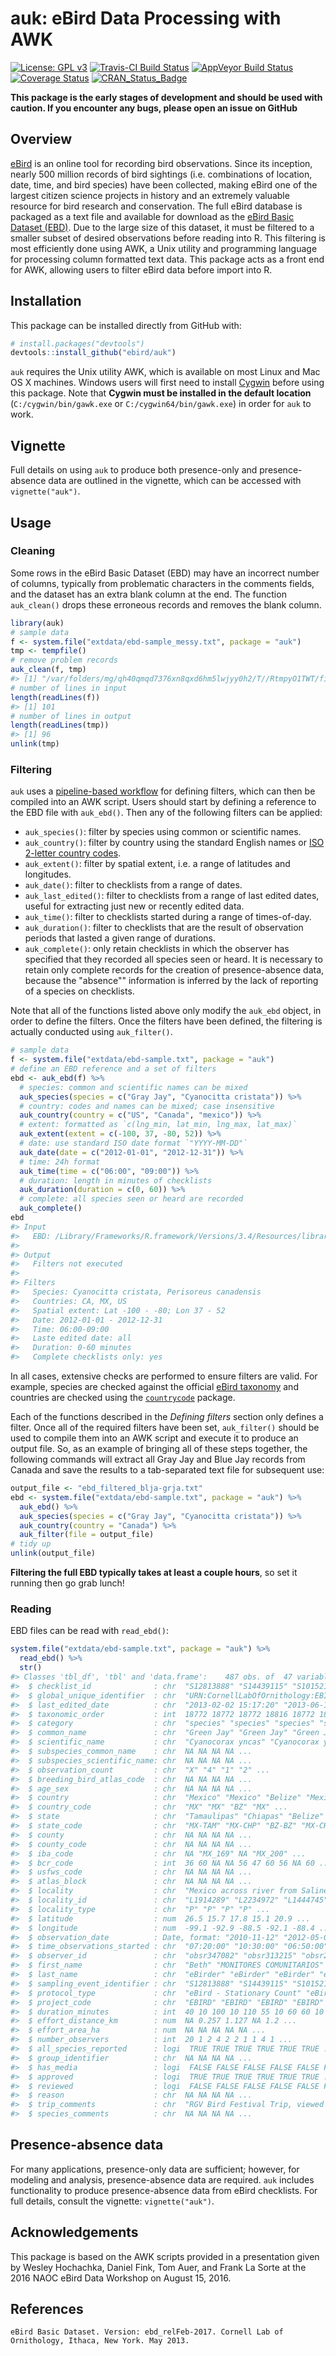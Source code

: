 
<!-- README.md is generated from README.Rmd. Please edit that file -->
auk: eBird Data Processing with AWK
===================================

[![License: GPL v3](https://img.shields.io/badge/License-GPL%20v3-blue.svg)](http://www.gnu.org/licenses/gpl-3.0) [![Travis-CI Build Status](https://img.shields.io/travis/ebird/auk/master.svg?label=Mac%20OSX%20%26%20Linux)](https://travis-ci.org/ebird/auk) [![AppVeyor Build Status](https://img.shields.io/appveyor/ci/ebird/auk/master.svg?label=Windows)](https://ci.appveyor.com/project/ebird/auk) [![Coverage Status](https://img.shields.io/codecov/c/github/ebird/auk/master.svg)](https://codecov.io/github/ebird/auk?branch=master) [![CRAN\_Status\_Badge](http://www.r-pkg.org/badges/version/auk)](https://cran.r-project.org/package=auk)

**This package is the early stages of development and should be used with caution. If you encounter any bugs, please open an issue on GitHub**

Overview
--------

[eBird](http://www.ebird.org) is an online tool for recording bird observations. Since its inception, nearly 500 million records of bird sightings (i.e. combinations of location, date, time, and bird species) have been collected, making eBird one of the largest citizen science projects in history and an extremely valuable resource for bird research and conservation. The full eBird database is packaged as a text file and available for download as the [eBird Basic Dataset (EBD)](http://ebird.org/ebird/data/download). Due to the large size of this dataset, it must be filtered to a smaller subset of desired observations before reading into R. This filtering is most efficiently done using AWK, a Unix utility and programming language for processing column formatted text data. This package acts as a front end for AWK, allowing users to filter eBird data before import into R.

Installation
------------

This package can be installed directly from GitHub with:

``` r
# install.packages("devtools")
devtools::install_github("ebird/auk")
```

`auk` requires the Unix utility AWK, which is available on most Linux and Mac OS X machines. Windows users will first need to install [Cygwin](https://www.cygwin.com) before using this package. Note that **Cygwin must be installed in the default location** (`C:/cygwin/bin/gawk.exe` or `C:/cygwin64/bin/gawk.exe`) in order for `auk` to work.

Vignette
--------

Full details on using `auk` to produce both presence-only and presence-absence data are outlined in the vignette, which can be accessed with `vignette("auk")`.

Usage
-----

### Cleaning

Some rows in the eBird Basic Dataset (EBD) may have an incorrect number of columns, typically from problematic characters in the comments fields, and the dataset has an extra blank column at the end. The function `auk_clean()` drops these erroneous records and removes the blank column.

``` r
library(auk)
# sample data
f <- system.file("extdata/ebd-sample_messy.txt", package = "auk")
tmp <- tempfile()
# remove problem records
auk_clean(f, tmp)
#> [1] "/var/folders/mg/qh40qmqd7376xn8qxd6hm5lwjyy0h2/T//RtmpyO1TWT/filef09d19393eeb"
# number of lines in input
length(readLines(f))
#> [1] 101
# number of lines in output
length(readLines(tmp))
#> [1] 96
unlink(tmp)
```

### Filtering

`auk` uses a [pipeline-based workflow](http://r4ds.had.co.nz/pipes.html) for defining filters, which can then be compiled into an AWK script. Users should start by defining a reference to the EBD file with `auk_ebd()`. Then any of the following filters can be applied:

-   `auk_species()`: filter by species using common or scientific names.
-   `auk_country()`: filter by country using the standard English names or [ISO 2-letter country codes](https://en.wikipedia.org/wiki/ISO_3166-1_alpha-2).
-   `auk_extent()`: filter by spatial extent, i.e. a range of latitudes and longitudes.
-   `auk_date()`: filter to checklists from a range of dates.
-   `auk_last_edited()`: filter to checklists from a range of last edited dates, useful for extracting just new or recently edited data.
-   `auk_time()`: filter to checklists started during a range of times-of-day.
-   `auk_duration()`: filter to checklists that are the result of observation periods that lasted a given range of durations.
-   `auk_complete()`: only retain checklists in which the observer has specified that they recorded all species seen or heard. It is necessary to retain only complete records for the creation of presence-absence data, because the "absence"" information is inferred by the lack of reporting of a species on checklists.

Note that all of the functions listed above only modify the `auk_ebd` object, in order to define the filters. Once the filters have been defined, the filtering is actually conducted using `auk_filter()`.

``` r
# sample data
f <- system.file("extdata/ebd-sample.txt", package = "auk")
# define an EBD reference and a set of filters
ebd <- auk_ebd(f) %>% 
  # species: common and scientific names can be mixed
  auk_species(species = c("Gray Jay", "Cyanocitta cristata")) %>%
  # country: codes and names can be mixed; case insensitive
  auk_country(country = c("US", "Canada", "mexico")) %>%
  # extent: formatted as `c(lng_min, lat_min, lng_max, lat_max)`
  auk_extent(extent = c(-100, 37, -80, 52)) %>%
  # date: use standard ISO date format `"YYYY-MM-DD"`
  auk_date(date = c("2012-01-01", "2012-12-31")) %>%
  # time: 24h format
  auk_time(time = c("06:00", "09:00")) %>%
  # duration: length in minutes of checklists
  auk_duration(duration = c(0, 60)) %>%
  # complete: all species seen or heard are recorded
  auk_complete()
ebd
#> Input 
#>   EBD: /Library/Frameworks/R.framework/Versions/3.4/Resources/library/auk/extdata/ebd-sample.txt 
#> 
#> Output 
#>   Filters not executed
#> 
#> Filters 
#>   Species: Cyanocitta cristata, Perisoreus canadensis
#>   Countries: CA, MX, US
#>   Spatial extent: Lat -100 - -80; Lon 37 - 52
#>   Date: 2012-01-01 - 2012-12-31
#>   Time: 06:00-09:00
#>   Laste edited date: all
#>   Duration: 0-60 minutes
#>   Complete checklists only: yes
```

In all cases, extensive checks are performed to ensure filters are valid. For example, species are checked against the official [eBird taxonomy](http://help.ebird.org/customer/portal/articles/1006825-the-ebird-taxonomy) and countries are checked using the [`countrycode`](https://github.com/vincentarelbundock/countrycode) package.

Each of the functions described in the *Defining filters* section only defines a filter. Once all of the required filters have been set, `auk_filter()` should be used to compile them into an AWK script and execute it to produce an output file. So, as an example of bringing all of these steps together, the following commands will extract all Gray Jay and Blue Jay records from Canada and save the results to a tab-separated text file for subsequent use:

``` r
output_file <- "ebd_filtered_blja-grja.txt"
ebd <- system.file("extdata/ebd-sample.txt", package = "auk") %>% 
  auk_ebd() %>% 
  auk_species(species = c("Gray Jay", "Cyanocitta cristata")) %>% 
  auk_country(country = "Canada") %>% 
  auk_filter(file = output_file)
# tidy up
unlink(output_file)
```

**Filtering the full EBD typically takes at least a couple hours**, so set it running then go grab lunch!

### Reading

EBD files can be read with `read_ebd()`:

``` r
system.file("extdata/ebd-sample.txt", package = "auk") %>% 
  read_ebd() %>% 
  str()
#> Classes 'tbl_df', 'tbl' and 'data.frame':    487 obs. of  47 variables:
#>  $ checklist_id              : chr  "S12813888" "S14439115" "S10152130" "S20381156" ...
#>  $ global_unique_identifier  : chr  "URN:CornellLabOfOrnithology:EBIRD:OBS179266095" "URN:CornellLabOfOrnithology:EBIRD:OBS201696412" "URN:CornellLabOfOrnithology:EBIRD:OBS144228837" "URN:CornellLabOfOrnithology:EBIRD:OBS278542844" ...
#>  $ last_edited_date          : chr  "2013-02-02 15:17:20" "2013-06-18 13:03:16" "2017-03-03 11:30:08" "2014-10-30 15:19:52" ...
#>  $ taxonomic_order           : int  18772 18772 18772 18816 18772 18772 18772 18772 18772 18772 ...
#>  $ category                  : chr  "species" "species" "species" "species" ...
#>  $ common_name               : chr  "Green Jay" "Green Jay" "Green Jay" "Steller's Jay" ...
#>  $ scientific_name           : chr  "Cyanocorax yncas" "Cyanocorax yncas" "Cyanocorax yncas" "Cyanocitta stelleri" ...
#>  $ subspecies_common_name    : chr  NA NA NA NA ...
#>  $ subspecies_scientific_name: chr  NA NA NA NA ...
#>  $ observation_count         : chr  "X" "4" "1" "2" ...
#>  $ breeding_bird_atlas_code  : chr  NA NA NA NA ...
#>  $ age_sex                   : chr  NA NA NA NA ...
#>  $ country                   : chr  "Mexico" "Mexico" "Belize" "Mexico" ...
#>  $ country_code              : chr  "MX" "MX" "BZ" "MX" ...
#>  $ state                     : chr  "Tamaulipas" "Chiapas" "Belize" "Chiapas" ...
#>  $ state_code                : chr  "MX-TAM" "MX-CHP" "BZ-BZ" "MX-CHP" ...
#>  $ county                    : chr  NA NA NA NA ...
#>  $ county_code               : chr  NA NA NA NA ...
#>  $ iba_code                  : chr  NA "MX_169" NA "MX_200" ...
#>  $ bcr_code                  : int  36 60 NA NA 56 47 60 56 NA 60 ...
#>  $ usfws_code                : chr  NA NA NA NA ...
#>  $ atlas_block               : chr  NA NA NA NA ...
#>  $ locality                  : chr  "Mexico across river from Salineno" "MtySantuario_Punto_10" "Crooked Tree Village west" "San Antonio( Bosque mesofilo Punto 6)" ...
#>  $ locality_id               : chr  "L1914289" "L2234972" "L1444745" "L3141369" ...
#>  $ locality_type             : chr  "P" "P" "P" "P" ...
#>  $ latitude                  : num  26.5 15.7 17.8 15.1 20.9 ...
#>  $ longitude                 : num  -99.1 -92.9 -88.5 -92.1 -88.4 ...
#>  $ observation_date          : Date, format: "2010-11-12" "2012-05-06" ...
#>  $ time_observations_started : chr  "07:20:00" "10:30:00" "06:50:00" "10:30:00" ...
#>  $ observer_id               : chr  "obsr347082" "obsr313215" "obsr246930" "obsr354246" ...
#>  $ first_name                : chr  "Beth" "MONITORES COMUNITARIOS" "Lee" "CBM" ...
#>  $ last_name                 : chr  "eBirder" "eBirder" "eBirder" "eBirder" ...
#>  $ sampling_event_identifier : chr  "S12813888" "S14439115" "S10152130" "S20381156" ...
#>  $ protocol_type             : chr  "eBird - Stationary Count" "eBird - Traveling Count" "eBird - Traveling Count" "eBird - Stationary Count" ...
#>  $ project_code              : chr  "EBIRD" "EBIRD" "EBIRD" "EBIRD" ...
#>  $ duration_minutes          : int  40 10 100 10 110 55 10 60 60 10 ...
#>  $ effort_distance_km        : num  NA 0.257 1.127 NA 1.2 ...
#>  $ effort_area_ha            : num  NA NA NA NA NA ...
#>  $ number_observers          : int  20 1 2 4 2 2 1 1 4 1 ...
#>  $ all_species_reported      : logi  TRUE TRUE TRUE TRUE TRUE TRUE ...
#>  $ group_identifier          : chr  NA NA NA NA ...
#>  $ has_media                 : logi  FALSE FALSE FALSE FALSE FALSE FALSE ...
#>  $ approved                  : logi  TRUE TRUE TRUE TRUE TRUE TRUE ...
#>  $ reviewed                  : logi  FALSE FALSE FALSE FALSE FALSE FALSE ...
#>  $ reason                    : chr  NA NA NA NA ...
#>  $ trip_comments             : chr  "RGV Bird Festival Trip, viewed from the US side of the river" "Placido Morales Hdz en  Santuario, Angel Albino Corzo, 1556 msnm." "With Glenn Crawford and 3 tourists. Glenn says that the frog calls that are heard nearly everywhere in Belize d"| __truncated__ "Muestreo realizado por Antonio, Ren� y Evaristo" ...
#>  $ species_comments          : chr  NA NA NA NA ...
```

Presence-absence data
---------------------

For many applications, presence-only data are sufficient; however, for modeling and analysis, presence-absence data are required. `auk` includes functionality to produce presence-absence data from eBird checklists. For full details, consult the vignette: `vignette("auk")`.

Acknowledgements
----------------

This package is based on the AWK scripts provided in a presentation given by Wesley Hochachka, Daniel Fink, Tom Auer, and Frank La Sorte at the 2016 NAOC eBird Data Workshop on August 15, 2016.

References
----------

    eBird Basic Dataset. Version: ebd_relFeb-2017. Cornell Lab of Ornithology, Ithaca, New York. May 2013.
